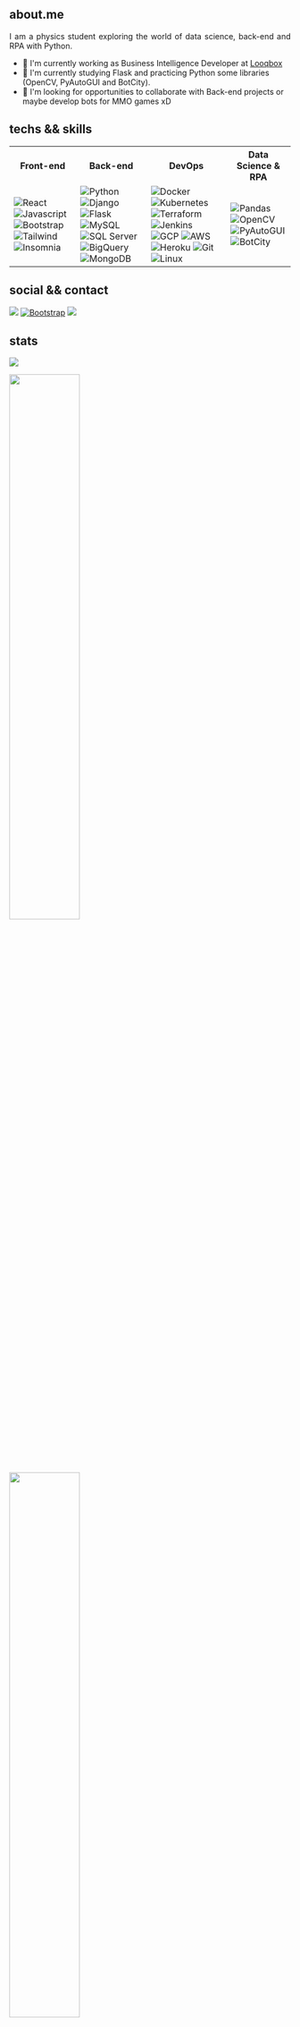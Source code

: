 ## about.me
<p align="justify">
  I am a physics student exploring the world of data science, back-end and RPA with Python.
  
  - 🔭 I'm currently working as Business Intelligence Developer at [Looqbox](https://www.looqbox.com/)
  - 🌱 I'm currently studying Flask and practicing Python some libraries (OpenCV, PyAutoGUI and BotCity).
  - 🤝 I'm looking for opportunities to collaborate with Back-end projects or maybe develop bots for MMO games xD 
</p>

 

## techs && skills
<p align="justify">
  <table>
    <tr>
      <th>Front-end</th>
      <th>Back-end</th>
      <th>DevOps</th>
      <th>Data Science & RPA</th>
    </tr>
    <tr>
      <td>
        <img alt="React" src="https://img.shields.io/badge/React-%230d1117?style=for-the-badge&logo=react&logoColor=white"/>
        <img alt="Javascript" src="https://img.shields.io/badge/Javascript-%230d1117?style=for-the-badge&logo=javascript&logoColor=white"/>
        <img alt="Bootstrap" src="https://img.shields.io/badge/Bootstrap-%230d1117?style=for-the-badge&logo=bootstrap&logoColor=white"/>
        <img alt="Tailwind" src="https://img.shields.io/badge/Tailwind-%230d1117?style=for-the-badge&logo=tailwindcss&logoColor=white"/>
        <img alt="Insomnia" src="https://img.shields.io/badge/Insomnia-%230d1117?style=for-the-badge&logo=Insomnia&logoColor=white"/>
      </td>
      <td>
        <img alt="Python" src="https://img.shields.io/badge/Python-%230d1117?style=for-the-badge&logo=python&logoColor=white"/>
        <img alt="Django" src="https://img.shields.io/badge/Django-%230d1117?style=for-the-badge&logo=django&logoColor=white"/>
        <img alt="Flask" src="https://img.shields.io/badge/Flask-%230d1117?style=for-the-badge&logo=flask&logoColor=white"/>
        <img alt="MySQL" src="https://img.shields.io/badge/MySQL-%230d1117?style=for-the-badge&logo=mysql&logoColor=white"/>
        <img alt="SQL Server" src="https://img.shields.io/badge/Microsoft_SQL_Server-%230d1117?style=for-the-badge&logo=microsoft-sql-server&logoColor=white"/>
        <img alt="BigQuery" src="https://img.shields.io/badge/BigQuery-%230d1117?style=for-the-badge&logo=googlebigquery&logoColor=white"/>
        <img alt="MongoDB" src="https://img.shields.io/badge/MongoDB-%230d1117?style=for-the-badge&logo=mongodb&logoColor=white"/>
      </td>
      <td>
        <img alt="Docker" src="https://img.shields.io/badge/Docker-%230d1117?style=for-the-badge&logo=docker&logoColor=white"/>
        <img alt="Kubernetes" src="https://img.shields.io/badge/Kubernetes-%230d1117?style=for-the-badge&logo=kubernetes&logoColor=white"/>
        <img alt="Terraform" src="https://img.shields.io/badge/Terraform-%230d1117?style=for-the-badge&logo=terraform&logoColor=white"/>
        <img alt="Jenkins" src="https://img.shields.io/badge/Jenkins-%230d1117?style=for-the-badge&logo=jenkins&logoColor=white"/>
        <img alt="GCP" src="https://img.shields.io/badge/GCP-%230d1117?style=for-the-badge&logo=googlecloud&logoColor=white"/>
        <img alt="AWS" src="https://img.shields.io/badge/AWS-%230d1117?style=for-the-badge&logo=amazonwebservices&logoColor=white"/>
        <img alt="Heroku" src="https://img.shields.io/badge/Heroku-%230d1117?style=for-the-badge&logo=heroku&logoColor=white"/>
        <img alt="Git" src="https://img.shields.io/badge/GIT-%230d1117?style=for-the-badge&logo=git&logoColor=white"/>
        <img alt="Linux" src="https://img.shields.io/badge/Linux-%230d1117?style=for-the-badge&logo=linux&logoColor=white"/>
      </td>
      <td>
        <img alt="Pandas" src="https://img.shields.io/badge/Pandas-%230d1117?style=for-the-badge&logo=pandas&logoColor=white"/>
        <img alt="OpenCV" src="https://img.shields.io/badge/OpenCV-%230d1117?style=for-the-badge&logo=OpenCV&logoColor=white"/>
        <img alt="PyAutoGUI" src="https://img.shields.io/badge/PyAutoGUI-%230d1117?style=for-the-badge&logo=python&logoColor=white"/>
        <img alt="BotCity" src="https://img.shields.io/badge/BotCity-%230d1117?style=for-the-badge&logo=python&logoColor=white"/>
      </td>
    </tr>
  </table>
</p>
 
## social && contact
<p align="justify">
  <a href="https://www.linkedin.com/in/renan-cavalcante-barroso/"><img src="https://img.shields.io/badge/linkedin-%230d1117.svg?style=for-the-badge&logo=linkedin&logoColor=white"/></a>
   <a href="https://renancavalcantercb.github.io/"><img alt="Bootstrap" src="https://img.shields.io/badge/Website-%230d1117?style=for-the-badge&logo=About.me&logoColor=white"/></a>
  <a href="https://mail.proton.me/u/0/renancavalcantercb@protonmail.com"><img src="https://img.shields.io/badge/ProtonMail-%230d1117?style=for-the-badge&logo=protonmail&logoColor=white"/></a>

</p>

## stats
<a href="https://wakatime.com/@836ff2e8-5dbd-47b2-befe-735f2e423d4e">
  <img src="https://wakatime.com/badge/user/836ff2e8-5dbd-47b2-befe-735f2e423d4e.svg?style=for-the-badge"/>
</a>

<p align="left">
    <img width="50%" src="https://github-readme-stats-one-alpha-30.vercel.app/api/top-langs?username=renancavalcantercb&hide=c%23,scss&count_private=true&include_all_commits=true&show_icons=true&theme=tokyonight&icon_color=DAD3AF&layout=compact&hide_border=true&border_radius=15&bg_color=0d1117"/>
</p>
<p align="left">
  <img width="50%" src="https://github-readme-stats-one-alpha-30.vercel.app/api?username=renancavalcantercb&hide=contribs,prs&count_private=true&include_all_commits=true&show_icons=true&theme=tokyonight&icon_color=DAD3AF&hide_border=true&border_radius=15&bg_color=0d1117"/>
</p>
<p align="left">
  <img width="50%" src="https://github-readme-stats-one-alpha-30.vercel.app/api/wakatime?username=renancavalcantercb&theme=tokyonight&layout=compact&hide_border=true&border_radius=15&bg_color=0d1117"/>
</p>


